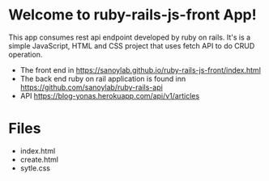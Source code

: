 # Welcome to ruby-rails-js-front App!

This app consumes rest api endpoint developed by ruby on rails. It's is a simple JavaScript, HTML and CSS project that uses fetch API to do CRUD operation.

- The front end in https://sanoylab.github.io/ruby-rails-js-front/index.html
- The back end ruby on rail application is found inn https://github.com/sanoylab/ruby-rails-api
- API https://blog-yonas.herokuapp.com/api/v1/articles

# Files

- index.html
- create.html
- sytle.css


```
